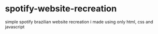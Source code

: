 # spotify-website-recreation
 simple spotify brazilian website recreation i made using only html, css and javascript
